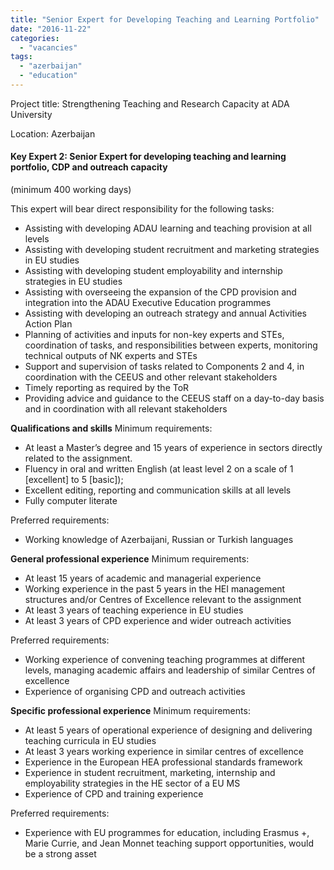 ```yaml
---
title: "Senior Expert for Developing Teaching and Learning Portfolio"
date: "2016-11-22"
categories: 
  - "vacancies"
tags: 
  - "azerbaijan"
  - "education"
---
```


Project title: Strengthening Teaching and Research Capacity at ADA University

Location: Azerbaijan

#### Key Expert 2: Senior Expert for developing teaching and learning portfolio, CDP and outreach capacity

(minimum 400 working days)

This expert will bear direct responsibility for the following tasks:

- Assisting with developing ADAU learning and teaching provision at all levels
- Assisting with developing student recruitment and marketing strategies in EU studies
- Assisting with developing student employability and internship strategies in EU studies
- Assisting with overseeing the expansion of the CPD provision and integration into the ADAU Executive Education programmes
- Assisting with developing an outreach strategy and annual Activities Action Plan
- Planning of activities and inputs for non-key experts and STEs, coordination of tasks, and responsibilities between experts, monitoring technical outputs of NK experts and STEs
- Support and supervision of tasks related to Components 2 and 4, in coordination with the CEEUS and other relevant stakeholders
- Timely reporting as required by the ToR
- Providing advice and guidance to the CEEUS staff on a day-to-day basis and in coordination with all relevant stakeholders

**Qualifications and skills** Minimum requirements:

- At least a Master’s degree and 15 years of experience in sectors directly related to the assignment.
- Fluency in oral and written English (at least level 2 on a scale of 1 \[excellent\] to 5 \[basic\]);
- Excellent editing, reporting and communication skills at all levels
- Fully computer literate

Preferred requirements:

- Working knowledge of Azerbaijani, Russian or Turkish languages

**General professional experience** Minimum requirements:

- At least 15 years of academic and managerial experience
- Working experience in the past 5 years in the HEI management structures and/or Centres of Excellence relevant to the assignment
- At least 3 years of teaching experience in EU studies
- At least 3 years of CPD experience and wider outreach activities

Preferred requirements:

- Working experience of convening teaching programmes at different levels, managing academic affairs and leadership of similar Centres of excellence
- Experience of organising CPD and outreach activities

**Specific professional experience** Minimum requirements:

- At least 5 years of operational experience of designing and delivering teaching curricula in EU studies
- At least 3 years working experience in similar centres of excellence
- Experience in the European HEA professional standards framework
- Experience in student recruitment, marketing, internship and employability strategies in the HE sector of a EU MS
- Experience of CPD and training experience

Preferred requirements:

- Experience with EU programmes for education, including Erasmus +, Marie Currie, and Jean Monnet teaching support opportunities, would be a strong asset
